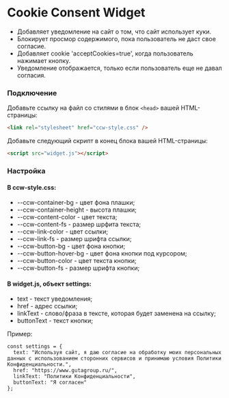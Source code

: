 # Cookie Consent Widget

- Добавляет уведомление на сайт о том, что сайт использует куки.
- Блокирует просмор содержимого, пока пользователь не даст свое согласие.
- Добавляет cookie 'acceptCookies=true', когда пользователь нажимает кнопку.
- Уведомление отображается, только если пользователь еще не давал согласия.

### Подключение

Добавьте ссылку на файл со стилями в блок `<head>` вашей HTML-страницы:

```html
<link rel="stylesheet" href="ccw-style.css" />
```

Добавьте следующий скрипт в конец блока <body> вашей HTML-страницы:

```html
<script src="widget.js"></script>
```

### Настройка

#### В ccw-style.css:

- --ccw-container-bg - цвет фона плашки;
- --ccw-container-height - высота плашки;
- --ccw-content-color - цвет текста;
- --ccw-content-fs - размер шрфита текста;
- --ccw-link-color - цвет ссылки;
- --ccw-link-fs - размер шрифта ссылки;
- --ccw-button-bg - цвет фона кнопки;
- --ccw-button-hover-bg - цвет фона кнопки под курсором;
- --ccw-button-color - цвет текста кнопки;
- --ccw-button-fs - размер шрифта кнопки;

#### В widget.js, объект settings:

- text - текст уведомления;
- href - адрес ссылки;
- linkText - слово/фраза в тексте, которая будет заменена на ссылку;
- buttonText - текст кнопки;

Пример:

```
const settings = {
  text: "Используя сайт, я даю согласие на обработку моих персональных данных с использованием сторонних сервисов и принимаю условия Политики Конфиденциальности.",
  href: "https://www.gutagroup.ru/",
  linkText: "Политики Конфиденциальности",
  buttonText: "Я согласен"
};
```
